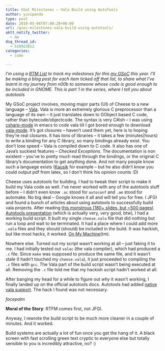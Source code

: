 ```yaml
---
title: GSoC Milestones – Vala Build using AutoTools
author: yuvipanda
type: post
date: 2010-05-06T07:00:20+00:00
url: /gsoc-milestones-vala-build-using-autotools/
aktt_notify_twitter:
  - no
dsq_thread_id:
  - 510923812
categories:
  - code

---
```

_I&#8217;m using a [RTM List][1] to track my milestones for this [my GSoC][2] this year. I&#8217;ll be making a blog post for each item ticked off that list, to share what I&#8217;ve learnt in my journey from n00b to someone whose code is good enough to be included in GNOME. This is part 1 in the series, where I tell you about autotools_

My GSoC project involves, moving major parts (UI) of Cheese to a new language &#8211; [Vala][3]. Vala is more an extremely glorious C preprocessor than a language of its own &#8211; it just translates down to GObject based C code, rather than bytecode/objectcode. The syntax is very C#ish &#8211; I was using [csharp-mode][4] in emacs to code vala till I got bored enough to download [vala-mode][5]. It&#8217;s got closures &#8211; haven&#8217;t used them yet, here is to hoping they&#8217;re real closures. It has _tons_ of libraries &#8211; it takes a few (minutes|hours) to write a binding for any C library, so many bindings already exist. You don&#8217;t lose speed &#8211; Vala is compiled down to C code. It also has one of Java&#8217;s suckiest features &#8211; _Checked Exceptions_. The documentation is non existent &#8211; you&#8217;ve to pretty much read through the bindings, or the original C library&#8217;s documentation to get anything done. And not many people know such a language exists ([Kausik][6] for example &#8211; but he also didn&#8217;t know you could output pdf from latex, so I don&#8217;t think his opinion counts :D)

Cheese uses autotools for building. I had to tweak their script to make it build my Vala code as well. I&#8217;ve never worked with any of the autotools stuff before &#8211; I didn&#8217;t even know `.ac` stood for `autoconf` and `.am` stood for automake. No big deal &#8211; Google knows it all and will tell you for free. I JFGI and found a bunch of articles about using autotools to successfully build vala projects. After reading [this monstrous (180+ slides, but ~500 pages) Autotools presentation][7] (which is actually very, _very_ good, btw), I had a working build script. It built my single `cheese.vala` file that did nothing but run a loop and wait to be terminated. It had a place where I could add more `.vala` files and they should (should) be included in the build. It was hackish, but like most hacks, it worked. [On My Machine][8](tm). 

Nowhere else. Turned out my script wasn&#8217;t working at all &#8211; just faking it to me. I had initially tested out `valac` (the vala compiler), which had produced a `.c` file. Since `make` was supposed to produce the same file, and it wasn&#8217;t stale (I hadn&#8217;t touched my `cheese.vala`), it just proceeded to compiling the `.c` files with `gcc`. The Vala part of the build script wasn&#8217;t being executed at all. Removing the `.c` file told me that my hackish script hadn&#8217;t worked at all. 

After banging my head for a while to figure out _why_ it wasn&#8217;t working, I finally landed up on the official autotools docs. Autotools had added [native vala support][9]. The hack I found was not necessary. 

_facepalm_

**Moral of the Story**: RTFM comes first, not JFGI.

Anyway, I rewrote the build script to be much more cleaner in a couple of minutes. And it worked. 

Build systems are actually a lot of fun once you get the hang of it. A black screen with fast scrolling green text cryptic to everyone else but totally sensible to you is incredibly attractive, no? :)

 [1]: http://www.rememberthemilk.com/home/yuvipanda/13485943/
 [2]: http://yuvi.in/blog/gsoc-2010-the-beginning.html
 [3]: http://live.gnome.org/Vala
 [4]: http://www.emacswiki.org/emacs/CSharpMode
 [5]: http://live.gnome.org/Vala/Emacs
 [6]: http://kausikram.net/
 [7]: http://www.lrde.epita.fr/~adl/autotools.html
 [8]: http://www.codinghorror.com/blog/2007/03/the-works-on-my-machine-certification-program.html
 [9]: http://www.gnu.org/software/hello/manual/automake/Vala-Support.html